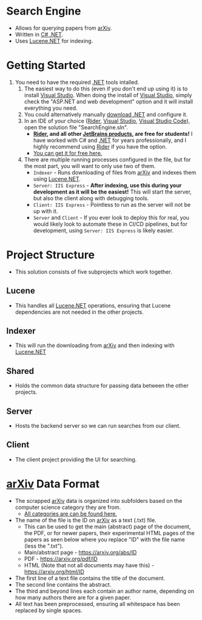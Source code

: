 ﻿# Search Engine

- Allows for querying papers from [arXiv](https://arxiv.org "arXiv").
- Written in [C# .NET](https://dotnet.microsoft.com ".NET").
- Uses [Lucene.NET](https://lucenenet.apache.org "Lucene.NET") for indexing.

# Getting Started

1. You need to have the required [.NET](https://dotnet.microsoft.com ".NET") tools intalled.
    1. The easiest way to do this (even if you don't end up using it) is to install [Visual Studio](https://visualstudio.microsoft.com "Visual Studio"). When doing the install of [Visual Studio](https://visualstudio.microsoft.com "Visual Studio"), simply check the "ASP.NET and web development" option and it will install everything you need.
   2. You could alternatively manually [download .NET](https://dotnet.microsoft.com/en-us/download ".NET Download") and configure it.
   3. In an IDE of your choice ([Rider](https://www.jetbrains.com/rider "Rider"), [Visual Studio](https://visualstudio.microsoft.com "Visual Studio"), [Visual Studio Code](https://code.visualstudio.com "VS Code")), open the solution file "SearchEngine.sln".
      - **[Rider](https://www.jetbrains.com/rider "Rider"), and all other [JetBrains products](https://www.jetbrains.com), are free for students!** I have worked with C# and [.NET](https://dotnet.microsoft.com ".NET") for years professionally, and I highly recommend using [Rider](https://www.jetbrains.com/rider "Rider") if you have the option.
      - [You can get it for free here.](https://www.jetbrains.com/shop/eform/students "JetBrains Students")
   4. There are multiple running processes configured in the file, but for the most part, you will want to only use two of them.
      - ``Indexer`` - Runs downloading of files from [arXiv](https://arxiv.org "arXiv") and indexes them using [Lucene.NET](https://lucenenet.apache.org "Lucene.NET").
      - ``Server: IIS Express`` - **After indexing, use this during your development as it will be the easiest!** This will start the server, but also the client along with debugging tools.
      - ``Client: IIS Express`` - Pointless to run as the server will not be up with it.
      - ``Server`` and ``Client`` - If you ever look to deploy this for real, you would likely look to automate these in CI/CD pipelines, but for development, using ``Server: IIS Express`` is likely easier.

# Project Structure

- This solution consists of five subprojects which work together.

## Lucene

- This handles all [Lucene.NET](https://lucenenet.apache.org "Lucene.NET") operations, ensuring that Lucene dependencies are not needed in the other projects.

## Indexer

- This will run the downloading from [arXiv](https://arxiv.org "arXiv") and then indexing with [Lucene.NET](https://lucenenet.apache.org "Lucene.NET")

## Shared

- Holds the common data structure for passing data between the other projects.

## Server

- Hosts the backend server so we can run searches from our client.

## Client

- The client project providing the UI for searching.

# [arXiv](https://arxiv.org "arXiv") Data Format

- The scrapped [arXiv](https://arxiv.org "arXiv") data is organized into subfolders based on the computer science category they are from.
  - [All categories are can be found here.](https://arxiv.org/archive/cs "arXiv Computer Science Categories")
- The name of the file is the ID on [arXiv](https://arxiv.org "arXiv") as a text (.txt) file.
   - This can be used to get the main (abstract) page of the document, the PDF, or for newer papers, their experimental HTML pages of the papers as seen below where you replace "ID" with the file name (less the ".txt").
   - Main/abstract page - https://arxiv.org/abs/ID
  - PDF - https://arxiv.org/pdf/ID
  - HTML (Note that not all documents may have this) - https://arxiv.org/html/ID
- The first line of a text file contains the title of the document.
- The second line contains the abstract.
- The third and beyond lines each contain an author name, depending on how many authors there are for a given paper.
- All text has been preprocessed, ensuring all whitespace has been replaced by single spaces.